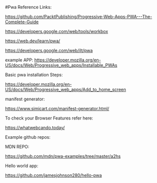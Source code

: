 


#Pwa Reference Links:




https://github.com/PacktPublishing/Progressive-Web-Apps-PWA---The-Complete-Guide








https://developers.google.com/web/tools/workbox

https://web.dev/learn/pwa/

https://developers.google.com/web/ilt/pwa




example APP:
https://developer.mozilla.org/en-US/docs/Web/Progressive_web_apps/Installable_PWAs




Basic pwa installation Steps:

https://developer.mozilla.org/en-US/docs/Web/Progressive_web_apps/Add_to_home_screen


manifest generator:

https://www.simicart.com/manifest-generator.html/

To check your Browser Features refer here: 

https://whatwebcando.today/




Example github repos:


MDN REPO:

https://github.com/mdn/pwa-examples/tree/master/a2hs

Hello world app:

https://github.com/jamesjohnson280/hello-pwa
